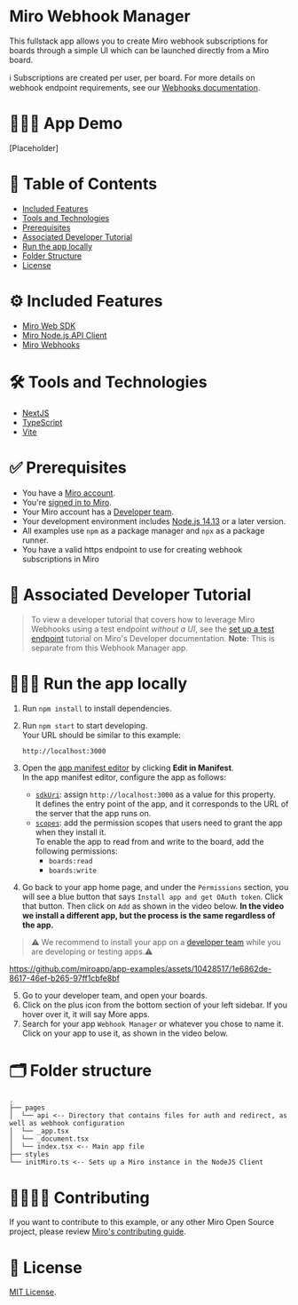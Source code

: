 # Miro Webhook Manager
This fullstack app allows you to create Miro webhook subscriptions for boards through a simple UI which can be launched directly from a Miro board.

ℹ️ Subscriptions are created per user, per board. For more details on webhook endpoint requirements, see our [Webhooks documentation](https://developers.miro.com/reference/webhooks-overview).

# 👨🏻‍💻 App Demo
[Placeholder]


# 📒 Table of Contents
* [Included Features](#features)
* [Tools and Technologies](#tools)
* [Prerequisites](#prerequisites)
* [Associated Developer Tutorial](#tutorial)
* [Run the app locally](#run)
* [Folder Structure](#folder)
* [License](#license)

# ⚙️ Included Features <a name="features"></a>

- [Miro Web SDK](https://developers.miro.com/docs/web-sdk-reference)
- [Miro Node.js API Client](https://developers.miro.com/docs/miro-nodejs-api-client)
- [Miro Webhooks](https://developers.miro.com/reference/webhooks-overview)


# 🛠️ Tools and Technologies <a name="tools"></a>

- [NextJS](https://nextjs.org/)
- [TypeScript](https://www.typescriptlang.org/)
- [Vite](https://vitejs.dev/)

# ✅ Prerequisites <a name="prerequisites"></a>

- You have a [Miro account](https://miro.com/signup/).
- You're [signed in to Miro](https://miro.com/login/).
- Your Miro account has a [Developer team](https://developers.miro.com/docs/create-a-developer-team).
- Your development environment includes [Node.js 14.13](https://nodejs.org/en/download) or a later version.
- All examples use `npm` as a package manager and `npx` as a package runner.
- You have a valid https endpoint to use for creating webhook subscriptions in Miro

# 📖 Associated Developer Tutorial <a name="tutorial"></a>

> To view a developer tutorial
> that covers how to leverage Miro Webhooks using a test endpoint _without a UI_, see the [set up a test endpoint](https://developers.miro.com/docs/add-custom-actions-to-your-app) tutorial on Miro's Developer documentation. **Note**: This is separate from this Webhook Manager app.

# 🏃🏽‍♂️ Run the app locally <a name="run"></a>

1. Run `npm install` to install dependencies.
2. Run `npm start` to start developing. \
   Your URL should be similar to this example:
   ```
   http://localhost:3000
   ```
3. Open the [app manifest editor](https://developers.miro.com/docs/manually-create-an-app#step-2-configure-your-app-in-miro) by clicking **Edit in Manifest**. \
   In the app manifest editor, configure the app as follows:

   - [`sdkUri`](https://developers.miro.com/docs/app-manifest#sdkuri): assign `http://localhost:3000` as a value for this property. \
     It defines the entry point of the app, and it corresponds to the URL of the server that the app runs on.
   - [`scopes`](https://developers.miro.com/docs/app-manifest#scopes): add the permission scopes that users need to grant the app when they install it. \
     To enable the app to read from and write to the board, add the following permissions:
     - `boards:read`
     - `boards:write`

4. Go back to your app home page, and under the `Permissions` section, you will see a blue button that says `Install app and get OAuth token`. Click that button. Then click on `Add` as shown in the video below. <b>In the video we install a different app, but the process is the same regardless of the app.</b>

> ⚠️ We recommend to install your app on a [developer team](https://developers.miro.com/docs/create-a-developer-team) while you are developing or testing apps.⚠️

https://github.com/miroapp/app-examples/assets/10428517/1e6862de-8617-46ef-b265-97ff1cbfe8bf

5. Go to your developer team, and open your boards.
6. Click on the plus icon from the bottom section of your left sidebar. If you hover over it, it will say More apps.
7. Search for your app `Webhook Manager` or whatever you chose to name it. Click on your app to use it, as shown in the video below.

# 🗂️ Folder structure <a name="folder"></a>

```
.
├── pages
│  └── api <-- Directory that contains files for auth and redirect, as well as webhook configuration
│  └── _app.tsx
│  └── _document.tsx
│  └── index.tsx <-- Main app file
├── styles
└── initMiro.ts <-- Sets up a Miro instance in the NodeJS Client
```

# 🫱🏻‍🫲🏽 Contributing <a name="contributing"></a>

If you want to contribute to this example, or any other Miro Open Source project, please review [Miro's contributing guide](https://github.com/miroapp/app-examples/blob/main/CONTRIBUTING.md).

# 🪪 License <a name="license"></a>

[MIT License](https://github.com/miroapp/app-examples/blob/main/LICENSE).
